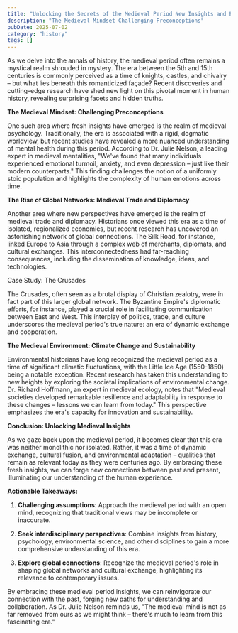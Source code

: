 ```yaml
---
title: "Unlocking the Secrets of the Medieval Period New Insights and Perspectives"
description: "The Medieval Mindset Challenging Preconceptions"
pubDate: 2025-07-02
category: "history"
tags: []
---
```


As we delve into the annals of history, the medieval period often remains a mystical realm shrouded in mystery. The era between the 5th and 15th centuries is commonly perceived as a time of knights, castles, and chivalry – but what lies beneath this romanticized façade? Recent discoveries and cutting-edge research have shed new light on this pivotal moment in human history, revealing surprising facets and hidden truths.

**The Medieval Mindset: Challenging Preconceptions**

One such area where fresh insights have emerged is the realm of medieval psychology. Traditionally, the era is associated with a rigid, dogmatic worldview, but recent studies have revealed a more nuanced understanding of mental health during this period. According to Dr. Julie Nelson, a leading expert in medieval mentalities, "We've found that many individuals experienced emotional turmoil, anxiety, and even depression – just like their modern counterparts." This finding challenges the notion of a uniformly stoic population and highlights the complexity of human emotions across time.

**The Rise of Global Networks: Medieval Trade and Diplomacy**

Another area where new perspectives have emerged is the realm of medieval trade and diplomacy. Historians once viewed this era as a time of isolated, regionalized economies, but recent research has uncovered an astonishing network of global connections. The Silk Road, for instance, linked Europe to Asia through a complex web of merchants, diplomats, and cultural exchanges. This interconnectedness had far-reaching consequences, including the dissemination of knowledge, ideas, and technologies.

Case Study: The Crusades

The Crusades, often seen as a brutal display of Christian zealotry, were in fact part of this larger global network. The Byzantine Empire's diplomatic efforts, for instance, played a crucial role in facilitating communication between East and West. This interplay of politics, trade, and culture underscores the medieval period's true nature: an era of dynamic exchange and cooperation.

**The Medieval Environment: Climate Change and Sustainability**

Environmental historians have long recognized the medieval period as a time of significant climatic fluctuations, with the Little Ice Age (1550-1850) being a notable exception. Recent research has taken this understanding to new heights by exploring the societal implications of environmental change. Dr. Richard Hoffmann, an expert in medieval ecology, notes that "Medieval societies developed remarkable resilience and adaptability in response to these changes – lessons we can learn from today." This perspective emphasizes the era's capacity for innovation and sustainability.

**Conclusion: Unlocking Medieval Insights**

As we gaze back upon the medieval period, it becomes clear that this era was neither monolithic nor isolated. Rather, it was a time of dynamic exchange, cultural fusion, and environmental adaptation – qualities that remain as relevant today as they were centuries ago. By embracing these fresh insights, we can forge new connections between past and present, illuminating our understanding of the human experience.

**Actionable Takeaways:**

1. **Challenging assumptions**: Approach the medieval period with an open mind, recognizing that traditional views may be incomplete or inaccurate.

2. **Seek interdisciplinary perspectives**: Combine insights from history, psychology, environmental science, and other disciplines to gain a more comprehensive understanding of this era.

3. **Explore global connections**: Recognize the medieval period's role in shaping global networks and cultural exchange, highlighting its relevance to contemporary issues.

By embracing these medieval period insights, we can reinvigorate our connection with the past, forging new paths for understanding and collaboration. As Dr. Julie Nelson reminds us, "The medieval mind is not as far removed from ours as we might think – there's much to learn from this fascinating era."